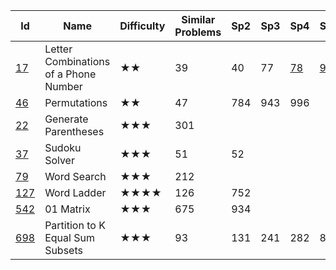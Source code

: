 
Id |	Name	| Difficulty |	Similar Problems	|	Sp2    |   Sp3  |  Sp4  |   Sp5 |Sp6 |					Comments
--- |  ---  |     ---    |       ---          | --- | --- | ---| ---|---| ---
[17](https://leetcode.com/problems/letter-combinations-of-a-phone-number/)	|Letter Combinations of a Phone Number|	★★|	39|	40	|77|	[78](https://leetcode.com/problems/subsets/)|[90](https://leetcode.com/problems/subsets-ii/)|216	|	Combination
[46](https://leetcode.com/problems/permutations/)	| Permutations	| ★★| 	47	| 784| 	943	| 996		| ||		Permutation
[22](https://leetcode.com/problems/generate-parentheses/)	|Generate Parentheses	|★★★	|301	| | ||||						DFS
[37](https://leetcode.com/problems/sudoku-solver/)	|Sudoku Solver	|★★★	|51	|52		| ||||				DFS
[79](https://leetcode.com/problems/word-search/)	|Word Search	|★★★	|212		||||||					DFS
[127](https://leetcode.com/problems/word-ladder/)	|Word Ladder|	★★★★|	126	|752	|||||					BFS
[542](https://leetcode.com/problems/01-matrix/)|	01 Matrix	|★★★|	675|	934	|||||					BFS
[698](https://leetcode.com/problems/partition-to-k-equal-sum-subsets/)	|Partition to K Equal Sum Subsets|	★★★	|93	|131	|241	|282|	842		||	Partition
